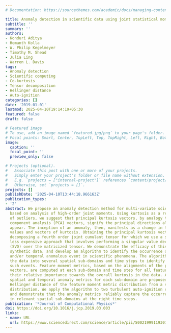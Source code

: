 ```yaml
---
# Documentation: https://sourcethemes.com/academic/docs/managing-content/

title: Anomaly detection in scientific data using joint statistical moments
subtitle: ''
summary: ''
authors:
- Konduri Aditya
- Hemanth Kolla
- W. Philip Kegelmeyer
- Timothy M. Shead
- Julia Ling
- Warren L. Davis
tags:
- Anomaly detection
- Scientific computing
- Co-kurtosis
- Tensor decomposition
- Hellinger distance
- Auto-ignition
categories: []
date: '2019-01-01'
lastmod: 2025-04-10T19:14:19+05:30
featured: false
draft: false

# Featured image
# To use, add an image named `featured.jpg/png` to your page's folder.
# Focal points: Smart, Center, TopLeft, Top, TopRight, Left, Right, BottomLeft, Bottom, BottomRight.
image:
  caption: ''
  focal_point: ''
  preview_only: false

# Projects (optional).
#   Associate this post with one or more of your projects.
#   Simply enter your project's folder or file name without extension.
#   E.g. `projects = ["internal-project"]` references `content/project/deep-learning/index.md`.
#   Otherwise, set `projects = []`.
projects: []
publishDate: '2025-04-10T13:44:18.966163Z'
publication_types:
- '2'
abstract: We propose an anomaly detection method for multi-variate scientific data
  based on analysis of high-order joint moments. Using kurtosis as a reliable measure
  of outliers, we suggest that principal kurtosis vectors, by analogy to principal
  component analysis (PCA) vectors, signify the principal directions along which outliers
  appear. The inception of an anomaly, then, manifests as a change in the principal
  values and vectors of kurtosis. Obtaining the principal kurtosis vectors requires
  decomposing a fourth order joint cumulant tensor for which we use a simple, computationally
  less expensive approach that involves performing a singular value decomposition
  (SVD) over the matricized tensor. We demonstrate the efficacy of this approach on
  synthetic data, and develop an algorithm to identify the occurrence of a spatial
  and/or temporal anomalous event in scientific phenomena. The algorithm decomposes
  the data into several spatial sub-domains and time steps to identify regions with
  such events. Feature moment metrics, based on the alignments of the principal kurtosis
  vectors, are computed at each sub-domain and time step for all features to quantify
  their relative importance towards the overall kurtosis in the data. Accordingly,
  spatial and temporal anomaly metrics for each sub-domain are proposed using the
  Hellinger distance of the feature moment metric distribution from a suitable nominal
  distribution. We apply the algorithm to two turbulent auto-ignition combustion cases
  and demonstrate that the anomaly metrics reliably capture the occurrence of auto-ignition
  in relevant spatial sub-domains at the right time steps.
publication: '*Journal of Computational Physics*'
doi: https://doi.org/10.1016/j.jcp.2019.03.003
links:
- name: URL
  url: https://www.sciencedirect.com/science/article/pii/S002199911930172X
---
```

